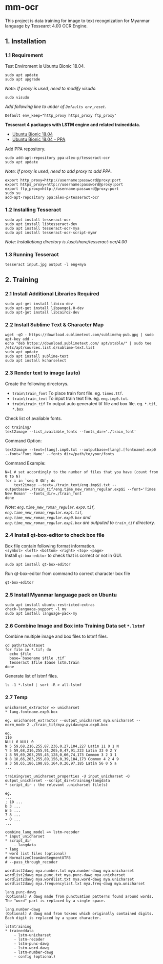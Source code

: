 # mm-ocr

This project is data training for image to text recognization for Myanmar language by Tessearct 4.00 OCR Engine. 

## 1. Installation

### 1.1 Requirement

Test Enviroment is Ubuntu Bionic 18.04.

    sudo apt update
    sudo apt upgrade

*Note: If proxy is used, need to modify visudo.*

    sudo visudo
    
*Add following line to under of `Defaults env_reset`.*

    Default env_keep="http_proxy https_proxy ftp_proxy"
    
**Tesseract 4 packages with LSTM engine and related traineddata.**

* [Ubuntu Bionic 18.04](https://packages.ubuntu.com/bionic/tesseract-ocr-all) 
* [Ubuntu Bionic 18.04 - PPA ](https://launchpad.net/~alex-p/+archive/ubuntu/tesseract-ocr?field.series_filter=bionic)

Add PPA repository.

    sudo add-apt-repository ppa:alex-p/tesseract-ocr
    sudo apt update
    
*Note: If proxy is used, need to add proxy to add PPA.*

    export http_proxy=http://username:password@proxy:port
    export https_proxy=http://username:password@proxy:port
    export ftp_proxy=http://username:password@proxy:port
    sudo su
    add-apt-repository ppa:alex-p/tesseract-ocr

### 1.2 Installing Tesseract

    sudo apt install tesseract-ocr
    sudo apt install libtesseract-dev
    sudo apt install tesseract-ocr-mya
    sudo apt install tesseract-ocr-script-mymr
    
*Note: Installationg directory is /usr/share/tesseract-ocr/4.00*
    
### 1.3 Running Tesseract

    tesseract input.jpg output -l eng+mya
    
## 2. Training

### 2.1 Install Additional Libraries Required

    sudo apt-get install libicu-dev
    sudo apt-get install libpango1.0-dev
    sudo apt-get install libcairo2-dev
    
### 2.2 Install Sublime Text & Character Map

    wget -qO - https://download.sublimetext.com/sublimehq-pub.gpg | sudo apt-key add -
    echo "deb https://download.sublimetext.com/ apt/stable/" | sudo tee /etc/apt/sources.list.d/sublime-text.list
    sudo apt update
    sudo apt install sublime-text
    sudo apt install kcharselect
    
### 2.3 Render text to image (auto)

Create the following directorys.

- `train\train_font` To place train font file. eg. `times.ttf`.
- `train\train_text` To input train text file. eg. `eng.imp0.txt`.
- `train\train_tif`  To output auto generated tif file and box file. eg. `*.tif`, `*.box`

Check list of avaliable fonts.

    cd training/
    text2image --list_available_fonts --fonts_dir='./train_font'

Command Option:

    text2image --text=[lang].imp0.txt --outputbase=[lang].[fontname].exp0 --font='Font Name' --fonts_dir=/path/to/your/fonts

Command Example:
```Shell
N=1 # set accordingly to the number of files that you have (count from 0 to N)
for i in `seq 0 $N`; do
    text2image --text=./train_text/eng.imp$i.txt --outputbase=./train_tif/eng.time_new_roman_regular.exp$i --font='Times New Roman' --fonts_dir=./train_font
done
```
*Note: `eng.time_new_roman_regular.exp0.tif`, `eng.time_new_roman_regular.exp1.tif`, `eng.time_new_roman_regular.exp0.box` and `eng.time_new_roman_regular.exp1.box` are outputed to `train_tif` directory.*

### 2.4 Install qt-box-editor to check box file

Box file contain following format information.</br> 
`<symbol> <left> <bottom> <right> <top> <page>`</br>
Install `qt-box-editor` to check that is correct or not in GUI.

    sudo apt install qt-box-editor

Run qt-box-editor from command to correct character box file

    qt-box-editor
    
### 2.5 Install Myanmar language pack on Ubuntu

    sudo apt install ubuntu-restricted-extras
    check-language-support -l my
    sudo apt install language-pack-my
    
### 2.6 Combine Image and Box into Training Data set `*.lstmf`

Combine multiple image and box files to lstmf files.

```shell
cd path/to/dataset
for file in *.tif; do
  echo $file
  base=`basename $file .tif`
  tesseract $file $base lstm.train
done
```

Generate list of lstmf files.

    ls -1 *.lstmf | sort -R > all-lstmf

### 2.7 Temp
```
unicharset_extractor => unicharset
* lang.fontname.exp0.box

eg. unicharset_extractor --output_unicharset mya.unicharset --norm_mode 2 ./train_tif/mya.pyidaungsu.exp0.box

eg.
110
NULL 0 NULL 0
N 5 59,68,216,255,87,236,0,27,104,227 Latin 11 0 1 N
Y 5 59,68,216,255,91,205,0,47,91,223 Latin 33 0 2 Y
1 8 59,69,203,255,45,128,0,66,74,173 Common 3 2 3 1
9 8 18,66,203,255,89,156,0,39,104,173 Common 4 2 4 9
a 3 58,65,186,198,85,164,0,26,97,185 Latin 56 0 5 a
...

training/set_unicharset_properties -U input_unicharset -O output_unicharset --script_dir=training/langdata
* script_dir : the relevant .unicharset file(s)

eg.
...
; 10 ...
b 3 ...
W 5 ...
7 8 ...
= 0 ...
...

combine_lang_model => lstm-recoder
* input_unicharset
* script_dir
	- langdata
* lang
* word list files (optional)
# NormalizeCleanAndSegmentUTF8
# --pass_through_recoder

wordlist2dawg mya.number.txt mya.number-dawg mya.unicharset
wordlist2dawg mya.punc.txt mya.punc-dawg mya.unicharset
wordlist2dawg mya.wordlist.txt mya.word-dawg mya.unicharset
wordlist2dawg mya.frequencylist.txt mya.freq-dawg mya.unicharset

lang.punc-dawg
(Optional) A dawg made from punctuation patterns found around words. The "word" part is replaced by a single space.

lang.number-dawg
(Optional) A dawg mad from tokens which originally contained digits. Each digit is replaced by a space character.

lstmtraining
* traineddata
	- lstm-unicharset
	- lstm-recoder
	- lstm-punc-dawg
	- lstm-word-dawg
	- lstm-number-dawg
	- config (optional)
```
